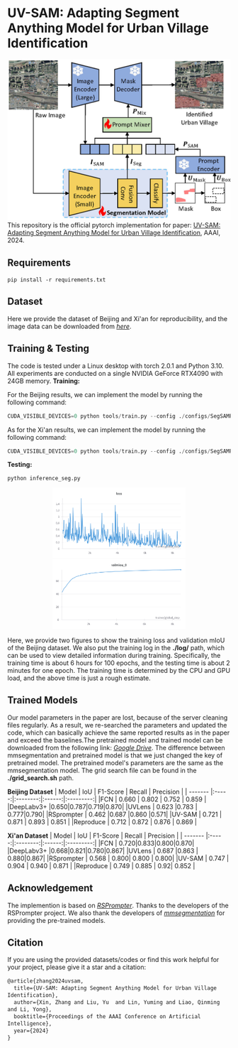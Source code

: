 # UV-SAM: Adapting Segment Anything Model for Urban Village Identification

![OverallFramework](./assets/framework.jpg "Overall framework")
This repository is the official pytorch implementation for paper: [UV-SAM: Adapting Segment Anything Model for Urban Village Identification](https://arxiv.org/abs/2401.08083), AAAI, 2024.

## Requirements

```
pip install -r requirements.txt
```

## Dataset

Here we provide the dataset of Beijing and Xi'an for reproducibility, and the image data can be downloaded from *[here](https://drive.google.com/drive/folders/1szict970v0Z7LrY78jPQkNG1UzTHT1gb?usp=sharing)*.

## Training & Testing

The code is tested under a Linux desktop with torch 2.0.1 and Python 3.10. All experiments are conducted on a single NVIDIA GeForce RTX4090 with 24GB memory.
**Training:**

For the Beijing results, we can implement the model by running the following command:

```python
CUDA_VISIBLE_DEVICES=0 python tools/train.py --config ./configs/SegSAMPLerEmbMLP_config.py --cfg-options optimizer.lr=0.0005 optimizer.weight_decay=0.01 train_batch_size_per_gpu=4 test_batch_size_per_gpu=4 model_cfg.SAM_weights=0.1 model_cfg.hyperparameters.optimizer.lr=0.0005 model_cfg.hyperparameters.optimizer.weight_decay=0.01
```

As for the Xi'an results, we can implement the model by running the following command:

```python
CUDA_VISIBLE_DEVICES=0 python tools/train.py --config ./configs/SegSAMPLerEmbAdd_config.py --cfg-options optimizer.lr=0.0005 optimizer.weight_decay=0.001 train_batch_size_per_gpu=4 test_batch_size_per_gpu=4 model_cfg.SAM_weights=1 model_cfg.hyperparameters.optimizer.lr=0.0005 model_cfg.hyperparameters.optimizer.weight_decay=0.001
```

**Testing:**

```
python inference_seg.py
```

<center class="half">
  <img src="./assets/beijing_train_loss.png" width="300"/><img src="./assets/beijing_val_miou.png" width="300"/>
</center>

Here, we provide two figures to show the training loss and validation mIoU of the Beijing dataset. 
We also put the training log in the **./log/** path, which can be used to view detailed information during training. Specifically, the training time is about 6 hours for 100 epochs, and the testing time is about 2 minutes for one epoch. The training time is determined by the CPU and GPU load, and the above time is just a rough estimate.

## Trained Models

Our model parameters in the paper are lost, because of the server cleaning files regularly. As a result, we re-searched the parameters and updated the code, which can basically achieve the same reported results as in the paper and exceed the baselines.The pretrained model and trained model can be downloaded from the following link: *[Google Drive](https://drive.google.com/drive/folders/1szict970v0Z7LrY78jPQkNG1UzTHT1gb?usp=sharing)*. The difference between mmsegmentation and pretrained model is that we just changed the key of pretrained model. The pretrained model's parameters are the same as the mmsegmentation model. The grid search file can be found in the **./grid_search.sh** path.

**Beijing Dataset**
| Model | IoU   | F1-Score | Recall | Precision | 
| ------- |:-----:|:--------:|:------:|:---------:|
|FCN | 0.660 | 0.802    | 0.752  | 0.859     |
|DeepLabv3+ |0.650|0.787|0.719|0.870|
|UVLens | 0.623 |0.783 | 0.777|0.790|
|RSprompter | 0.462 |0.687 |0.860 |0.571|
|UV-SAM | 0.721 | 0.871 | 0.893 | 0.851 |
|Reproduce | 0.712 | 0.872    | 0.876  | 0.869     |

**Xi'an Dataset**
| Model | IoU   | F1-Score | Recall | Precision | 
| ------- |:-----:|:--------:|:------:|:---------:|
|FCN | 0.720|0.833|0.800|0.870|
|DeepLabv3+ |0.668|0.821|0.780|0.867|
|UVLens | 0.687 |0.863 | 0.880|0.867|
|RSprompter | 0.568 | 0.800| 0.800 | 0.800|
|UV-SAM | 0.747 | 0.904 | 0.940 | 0.871 |
|Reproduce | 0.749 | 0.885 | 0.92| 0.852 |

## Acknowledgement

The implemention is based on *[RSPrompter](https://github.com/KyanChen/RSPrompter)*. Thanks to the developers of the RSPrompter project.
We also thank the developers of *[mmsegmentation](https://github.com/open-mmlab/mmsegmentation
)* for providing the pre-trained models.

## Citation

If you are using the provided datasets/codes or find this work helpful for your project, please give it a star and a citation:

```
@article{zhang2024uvsam,
  title={UV-SAM: Adapting Segment Anything Model for Urban Village Identification},
  author={Xin, Zhang and Liu, Yu  and Lin, Yuming and Liao, Qinming and Li, Yong},
  booktitle={Proceedings of the AAAI Conference on Artificial Intelligence},
  year={2024}
}
```